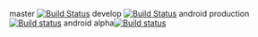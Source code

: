 master [![Build Status](https://travis-ci.com/TransportSystems2/Frontend.svg?branch=develop)](https://travis-ci.com/TransportSystems2/Frontend)
 develop [![Build Status](https://travis-ci.com/TransportSystems2/Frontend.svg?branch=master)](https://travis-ci.com/TransportSystems2/Frontend)
android production[![Build status](https://build.appcenter.ms/v0.1/apps/b0b8143d-f8e0-4288-87ad-78bb837d1733/branches/master/badge)](https://appcenter.ms)
android alpha[![Build status](https://build.appcenter.ms/v0.1/apps/b0b8143d-f8e0-4288-87ad-78bb837d1733/branches/develop/badge)](https://appcenter.ms)